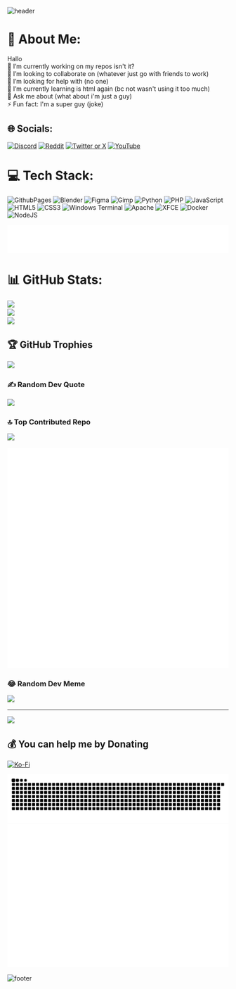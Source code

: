 ![header](https://capsule-render.vercel.app/api?type=waving&color=gradient&height=270&section=header&text=Hello&fontSize=90&desc=This%20About%20me&animation=fadeIn)

# 💫 About Me:
Hallo<br>
🔭 I’m currently working on my repos isn't it?<br>👯 I’m looking to collaborate on (whatever just go with friends to work)<br>🤝 I’m looking for help with (no one)<br>🌱 I’m currently learning is html again (bc not wasn't using it too much)<br>💬 Ask me about (what about i'm just a guy)<br>⚡ Fun fact: I'm a super guy (joke)


## 🌐 Socials:
[![Discord](https://img.shields.io/badge/Discord-%237289DA.svg?logo=discord&logoColor=white&style=for-the-badge)](https://discord.gg/https://discord.gg/mRsKxHmMyC) [![Reddit](https://img.shields.io/badge/Reddit-%23FF4500.svg?style=for-the-badge&logo=Reddit&logoColor=white)](https://reddit.com/user/Middle_Run_4839) [![Twitter or X](https://img.shields.io/badge/TWitter-%231DA1F2.svg?style=for-the-badge&logo=X&logoColor=white)](https://twitter.com/iDeveloperNesto1) [![YouTube](https://img.shields.io/badge/YouTube-%23FF0000.svg?logo=YouTube&logoColor=white&style=for-the-badge)](https://youtube.com/@UC0pXWZg2rspu31u1xFoiEyg) 

# 💻 Tech Stack:
![GithubPages](https://img.shields.io/badge/github%20pages-121013?style=for-the-badge&logo=github&logoColor=white) ![Blender](https://img.shields.io/badge/blender-%23F5792A.svg?style=for-the-badge&logo=blender&logoColor=white) ![Figma](https://img.shields.io/badge/figma-%23F24E1E.svg?style=for-the-badge&logo=figma&logoColor=white) ![Gimp](https://img.shields.io/badge/Gimp-657D8B?style=for-the-badge&logo=gimp&logoColor=FFFFFF) ![Python](https://img.shields.io/badge/python-3670A0?style=for-the-badge&logo=python&logoColor=ffdd54) ![PHP](https://img.shields.io/badge/php-%23777BB4.svg?style=for-the-badge&logo=php&logoColor=white) ![JavaScript](https://img.shields.io/badge/javascript-%23323330.svg?style=for-the-badge&logo=javascript&logoColor=%23F7DF1E) ![HTML5](https://img.shields.io/badge/html5-%23E34F26.svg?style=for-the-badge&logo=html5&logoColor=white) ![CSS3](https://img.shields.io/badge/css3-%231572B6.svg?style=for-the-badge&logo=css3&logoColor=white) ![Windows Terminal](https://img.shields.io/badge/Windows%20Terminal-%234D4D4D.svg?style=for-the-badge&logo=windows-terminal&logoColor=white) ![Apache](https://img.shields.io/badge/apache-%23D42029.svg?style=for-the-badge&logo=apache&logoColor=white) ![XFCE](https://img.shields.io/badge/XFCE-%232284F2.svg?style=for-the-badge&logo=xfce&logoColor=white) ![Docker](https://img.shields.io/badge/docker-%230db7ed.svg?style=for-the-badge&logo=docker&logoColor=white) ![NodeJS](https://img.shields.io/badge/node.js-6DA55F?style=for-the-badge&logo=node.js&logoColor=white)

![](https://raw.githubusercontent.com/ITProggeruz/ITProggeruz/main/metrics.plugin.achievements.svg)

# 📊 GitHub Stats:
![](https://github-readme-stats.vercel.app/api?username=ITProggerUZ&theme=tokyonight&hide_border=true&include_all_commits=false&count_private=false)<br/>
![](https://github-readme-streak-stats.herokuapp.com/?user=ITProggerUZ&theme=tokyonight&hide_border=true)<br/>
![](https://github-readme-stats.vercel.app/api/top-langs/?username=ITProggerUZ&theme=tokyonight&hide_border=true&include_all_commits=false&count_private=false&layout=compact)

## 🏆 GitHub Trophies
![](https://github-profile-trophy.vercel.app/?username=ITProggerUZ&theme=tokyonight&no-frame=true&no-bg=false&margin-w=4)

### ✍️ Random Dev Quote
![](https://quotes-github-readme.vercel.app/api?type=vetical&theme=tokyonight)

### 🔝 Top Contributed Repo
![](https://github-contributor-stats.vercel.app/api?username=ITProggerUZ&limit=5&theme=dark&combine_all_yearly_contributions=true&hide_border=true)

![repo diff hist](https://raw.githubusercontent.com/ITProggeruz/ITProggeruz/main/metrics.plugin.lines.history.svg)


### 😂 Random Dev Meme
<img src='https://randommeme-five.vercel.app/' style="height: 400px;"/>

---
[![](https://visitcount.itsvg.in/api?id=ITProggerUZ&icon=0&color=6)](https://visitcount.itsvg.in)

  ## 💰 You can help me by Donating
  [![Ko-Fi](https://img.shields.io/badge/Ko--fi-F16061?style=for-the-badge&logo=ko-fi&logoColor=white)](https://ko-fi.com/channel4two) 

![snake svg](https://raw.githubusercontent.com/ITProggeruz/ITProggeruz/output/github-contribution-grid-snake-dark.svg)
![contrib 3d](https://raw.githubusercontent.com/ITProggeruz/ITProggeruz/main/metrics.plugin.isocalendar.fullyear.svg)

![footer](https://capsule-render.vercel.app/api?section=footer&type=waving&color=gradient&height=270&section=header&text=Thank%20You&fontSize=90&desc=For%20Reading%20about%20me!&animation=fadeIn)
